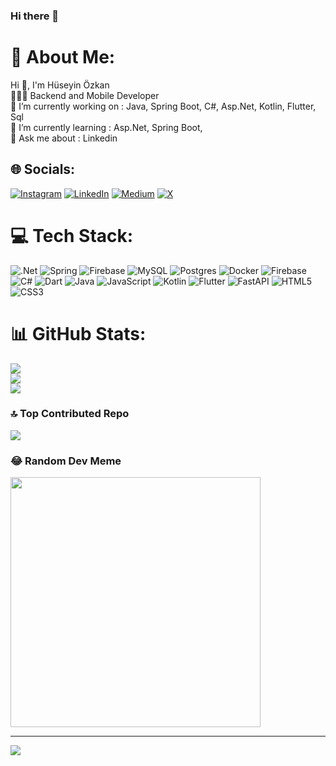 ### Hi there 👋

# 💫 About Me:
Hi 👋, I'm Hüseyin Özkan<br>👨🏻‍💻 Backend and Mobile Developer<br>🔭 I’m currently working on : Java, Spring Boot, C#, Asp.Net, Kotlin, Flutter, Sql<br>🌱 I’m currently learning : Asp.Net, Spring Boot,<br>💬 Ask me about : Linkedin<br>


## 🌐 Socials:
[![Instagram](https://img.shields.io/badge/Instagram-%23E4405F.svg?logo=Instagram&logoColor=white)](https://instagram.com/huseyinozkann_) [![LinkedIn](https://img.shields.io/badge/LinkedIn-%230077B5.svg?logo=linkedin&logoColor=white)](https://linkedin.com/in/huseyinozkann) [![Medium](https://img.shields.io/badge/Medium-12100E?logo=medium&logoColor=white)](https://medium.com/@ozkan.hsyn1) [![X](https://img.shields.io/badge/X-black.svg?logo=X&logoColor=white)](https://x.com/HuseyinOzkann_) 

# 💻 Tech Stack:
![.Net](https://img.shields.io/badge/.NET-5C2D91?style=for-the-badge&logo=.net&logoColor=white) ![Spring](https://img.shields.io/badge/spring-%236DB33F.svg?style=for-the-badge&logo=spring&logoColor=white) ![Firebase](https://img.shields.io/badge/Firebase-039BE5?style=for-the-badge&logo=Firebase&logoColor=white) ![MySQL](https://img.shields.io/badge/mysql-%2300000f.svg?style=for-the-badge&logo=mysql&logoColor=white) ![Postgres](https://img.shields.io/badge/postgres-%23316192.svg?style=for-the-badge&logo=postgresql&logoColor=white) ![Docker](https://img.shields.io/badge/docker-%230db7ed.svg?style=for-the-badge&logo=docker&logoColor=white) ![Firebase](https://img.shields.io/badge/firebase-%23039BE5.svg?style=for-the-badge&logo=firebase) ![C#](https://img.shields.io/badge/c%23-%23239120.svg?style=for-the-badge&logo=csharp&logoColor=white) ![Dart](https://img.shields.io/badge/dart-%230175C2.svg?style=for-the-badge&logo=dart&logoColor=white) ![Java](https://img.shields.io/badge/java-%23ED8B00.svg?style=for-the-badge&logo=openjdk&logoColor=white) ![JavaScript](https://img.shields.io/badge/javascript-%23323330.svg?style=for-the-badge&logo=javascript&logoColor=%23F7DF1E) ![Kotlin](https://img.shields.io/badge/kotlin-%237F52FF.svg?style=for-the-badge&logo=kotlin&logoColor=white) ![Flutter](https://img.shields.io/badge/Flutter-%2302569B.svg?style=for-the-badge&logo=Flutter&logoColor=white) ![FastAPI](https://img.shields.io/badge/FastAPI-005571?style=for-the-badge&logo=fastapi) ![HTML5](https://img.shields.io/badge/html5-%23E34F26.svg?style=for-the-badge&logo=html5&logoColor=white) ![CSS3](https://img.shields.io/badge/css3-%231572B6.svg?style=for-the-badge&logo=css3&logoColor=white)
# 📊 GitHub Stats:
![](https://github-readme-stats.vercel.app/api?username=huseyinozkann&theme=dark&hide_border=false&include_all_commits=true&count_private=true)<br/>
![](https://github-readme-streak-stats.herokuapp.com/?user=huseyinozkann&theme=dark&hide_border=false)<br/>
![](https://github-readme-stats.vercel.app/api/top-langs/?username=huseyinozkann&theme=dark&hide_border=false&include_all_commits=true&count_private=true&layout=compact)

### 🔝 Top Contributed Repo
![](https://github-contributor-stats.vercel.app/api?username=huseyinozkann&limit=5&theme=dark&combine_all_yearly_contributions=true)

### 😂 Random Dev Meme
<img src='https://randommeme-five.vercel.app/' style="height: 400px;"/>

---
[![](https://visitcount.itsvg.in/api?id=huseyinozkann&icon=1&color=12)](https://visitcount.itsvg.in)

<!-- Proudly created with GPRM ( https://gprm.itsvg.in ) -->
